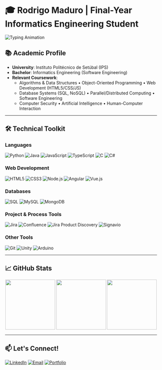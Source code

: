 # 🎓 Rodrigo Maduro | Final-Year Informatics Engineering Student

<div align-items="center">
  <img src="https://readme-typing-svg.demolab.com?font=Fira+Code&pause=1000&color=5D3FD3&width=435&lines=Back-end+Developer;Front-end+Developer;UI/UX+Enthusiast" alt="Typing Animation" />
</div>

## 📚 Academic Profile
- **University**: Instituto Politécnico de Setúbal (IPS)  
- **Bachelor**: Informatics Engineering (Software Engineering)  
- **Relevant Coursework**:  
  - Algorithms & Data Structures • Object-Oriented Programming • Web Development (HTML5/CSS/JS)  
  - Database Systems (SQL, NoSQL) • Parallel/Distributed Computing • Software Engineering  
  - Computer Security • Artificial Intelligence • Human-Computer Interaction  
---

## 🛠️ Technical Toolkit

### **Languages**
![Python](https://img.shields.io/badge/-Python-3776AB?logo=python&logoColor=white)
![Java](https://img.shields.io/badge/-Java-007396?logo=java&logoColor=white)
![JavaScript](https://img.shields.io/badge/-JavaScript-F7DF1E?logo=javascript&logoColor=black)
![TypeScript](https://img.shields.io/badge/-TypeScript-3178C6?logo=typescript&logoColor=white)
![C](https://img.shields.io/badge/-C-A8B9CC?logo=c&logoColor=white)
![C#](https://img.shields.io/badge/-C%23-239120?logo=c-sharp&logoColor=white)

### **Web Development**
![HTML5](https://img.shields.io/badge/-HTML5-E34F26?logo=html5&logoColor=white)
![CSS3](https://img.shields.io/badge/-CSS3-1572B6?logo=css3&logoColor=white)
![Node.js](https://img.shields.io/badge/-Node.js-339933?logo=node.js&logoColor=white)
![Angular](https://img.shields.io/badge/-Angular-DD0031?logo=angular&logoColor=white)
![Vue.js](https://img.shields.io/badge/-Vue.js-4FC08D?logo=vue.js&logoColor=white)

### **Databases**
![SQL](https://img.shields.io/badge/-SQL-4479A1?logo=postgresql&logoColor=white)
![MySQL](https://img.shields.io/badge/-MySQL-4479A1?logo=mysql&logoColor=white)
![MongoDB](https://img.shields.io/badge/-MongoDB-47A248?logo=mongodb&logoColor=white)

### **Project & Process Tools**
![Jira](https://img.shields.io/badge/-Jira-0052CC?logo=jira&logoColor=white)
![Confluence](https://img.shields.io/badge/-Confluence-172B4D?logo=confluence&logoColor=white)
![Jira Product Discovery](https://img.shields.io/badge/-Jira%20Product%20Discovery-0052CC?logo=jira&logoColor=white)
![Signavio](https://img.shields.io/badge/-Signavio-FA6C0E?logoColor=white)

### **Other Tools**
![Git](https://img.shields.io/badge/-Git-F05032?logo=git&logoColor=white)
![Unity](https://img.shields.io/badge/-Unity-000000?logo=unity&logoColor=white)
![Arduino](https://img.shields.io/badge/-Arduino-00979D?logo=arduino&logoColor=white)

---

## 📈 GitHub Stats

<div align="center">
  <img height="165" src="https://github-readme-stats.vercel.app/api?username=rrmaduro&show_icons=true&theme=radical&hide_border=true&count_private=true" />
  <img height="165" src="https://github-readme-streak-stats.herokuapp.com/?user=rrmaduro&theme=radical&hide_border=true" />
  <img height="165" src="https://github-readme-stats.vercel.app/api/top-langs/?username=rrmaduro&layout=compact&theme=radical&hide_border=true&exclude_repo=gh-pages" />
</div>

---

## 📫 Let's Connect!
[![LinkedIn](https://img.shields.io/badge/-LinkedIn-0A66C2?logo=linkedin)](https://linkedin.com/in/YOUR-PROFILE)
[![Email](https://img.shields.io/badge/-Email-D14836?logo=gmail)](mailto:your.email@example.com)
[![Portfolio](https://img.shields.io/badge/-Portfolio-FF7139?logo=firefox)](https://your-portfolio.com)
